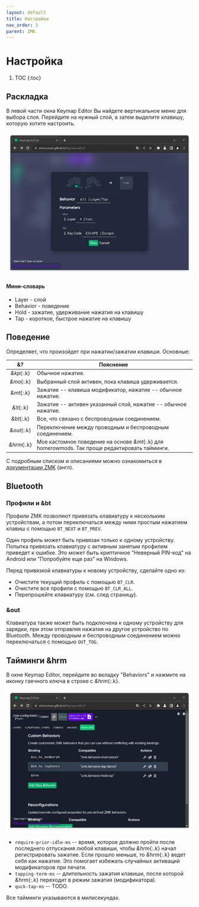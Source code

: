 ```yaml
---
layout: default
title: Настройка
nav_order: 3
parent: ZMK
---
```


# Настройка

1. TOC
{:toc}

## Раскладка

В левой части окна Keymap Editor Вы найдете вертикальное меню для выбора слоя. Перейдите на нужный слой, а затем выделите клавишу, которую хотите настроить.

![](key.png)

#### Мини-словарь

- Layer - слой
- Behavior - поведение
- Hold - зажатие, удерживание нажатия на клавишу
- Tap - короткое, быстрое нажатие на клавишу

## Поведение

Определяет, что произойдет при нажатии/зажатии клавиши. Основные:

| &? | Пояснение |
| :-------: | ------- |
| *&kp*{:.k} | Обычное нажатие. |
| *&mo*{:.k} | Выбранный слой активен, пока клавиша удерживается. |
| *&mt*{:.k} | Зажатие -- клавиша модификатор, нажатие -- обычное нажатие. |
| *&lt*{:.k} | Зажатие -- активен указанный слой, нажатие -- обычное нажатие. |
| *&bt*{:.k} | Все, что связано с беспроводным соединением. |
| *&out*{:.k} | Переключение между проводным и беспроводным соединением. |
| *&hrm*{:.k} | Мое кастомное поведение на основе *&mt*{:.k} для homerowmods. Так проще редактировать тайминги. |

С подробным списком и описаниями можно ознакомиться в [документации ZMK](https://zmk.dev/docs/behaviors/key-press) (англ).

## Bluetooth

### Профили и &bt

Профили ZMK позволяют привязать клавиатуру к нескольким устройствам, а потом переключаться между ними простым нажатием клавиш с помощью `BT_NEXT` и `BT_PREV`.

Один профиль может быть привязан только к одному устройству. Попытка привязать клавиатуру с активным занятым профилем приведет к ошибке. Это может быть криптичное "Неверный PIN-код" на Android или "Попробуйте еще раз" на Windows.

Перед привязкой клавиатуры к новому устройству, сделайте одно из:

- Очистите текущий профиль с помощью `BT_CLR`.
- Очистите все профили с помощью `BT_CLR_ALL`.
- Перепрошейте клавиатуру (см. след страницу).

### &out

Клавиатура также может быть подключена к одному устройству для зарядки, при этом отправляя нажатия на другое устройство по Bluetooth. Между проводным и беспроводным соединением можно переключаться с помощью `OUT_TOG`.

## Тайминги &hrm

В окне Keymap Editor, перейдите во вкладку "Behaviors" и нажмите на иконку гаечного ключа в строке с *&hrm*{:.k}.

![](hrm.png)

- `require-prior-idle-ms` -- время, которое должно пройти после последнего отпускания любой клавиши, чтобы *&hrm*{:.k} начал регистрировать зажатие. Если прошло меньше, то *&hrm*{:.k} ведет себя как нажатие. Это помогает избежать случайных активаций модификаторов при печати.
- `tapping-term-ms` -- длительность зажатия клавиши, после которой *&hrm*{:.k} переходит в режим зажатия (модификатора).
- `quck-tap-ms` -- TODO.

Все тайминги указываются в милисекундах.
